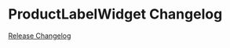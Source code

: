 # ProductLabelWidget Changelog

[Release Changelog](https://github.com/spryker-shop/ProductLabelWidget/releases)
